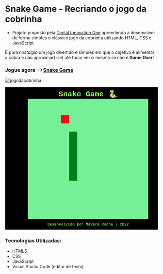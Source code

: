 # Snake Game - Recriando o jogo da cobrinha

- Projeto proposto pela [Digital Innovation One](https://digitalinnovation.one/ "Digital Innovation One") aprendendo a desenvolver de forma simples o clássico jogo da cobrinha utilizando HTML, CSS e JavaScript. 

É pura *nostalgia* um jogo divertido e simples em que o objetivo é alimentar a cobra e não aproximar(-se) até tocar em si mesmo se não é **Game Over**!

### Jogue agora -->[Snake Game](https://snakegamenostalgia.netlify.app/  "Snake Game")


![jogodacobrinha](https://user-images.githubusercontent.com/98711190/179098556-42838ca0-f6d8-4d93-85c4-582f1db3480b.gif)





![imagem do Jogo](img/snakegame.png)

### Tecnologias Utilizadas:

- HTML5
- CSS
- JavaScript
- Visual Studio Code (editor de texto)








